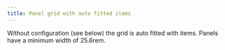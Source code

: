 ```yaml
---
title: Panel grid with auto fitted items
---
```


Without configuration (see below) the grid is auto fitted with items. Panels have a minimum width of 25.6rem.
